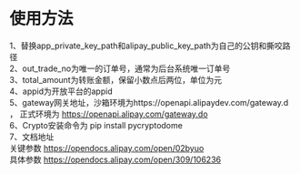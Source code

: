 # 使用方法
1、替换app_private_key_path和alipay_public_key_path为自己的公钥和撕咬路径  
2、out_trade_no为唯一的订单号，通常为后台系统唯一订单号  
3、total_amount为转账金额，保留小数点后两位，单位为元  
4、appid为开放平台的appid  
5、gateway网关地址，沙箱环境为https://openapi.alipaydev.com/gateway.d  ， 正式环境为 https://openapi.alipay.com/gateway.do  
6、Crypto安装命令为 pip install pycryptodome  
7、文档地址  
关键参数 https://opendocs.alipay.com/open/02byuo  
具体参数 https://opendocs.alipay.com/open/309/106236
